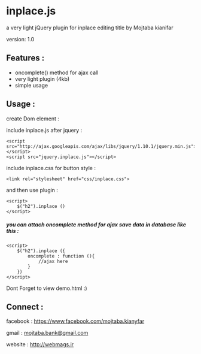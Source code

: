 inplace.js
==========

a very light jQuery plugin for inplace editing title by Mojtaba kianifar

version: 1.0


## Features : 

* oncomplete() method for ajax call 
* very light plugin (4kb)
* simple usage


## Usage :

create Dom element : 

include inplace.js after jquery :

    <script src="http://ajax.googleapis.com/ajax/libs/jquery/1.10.1/jquery.min.js"></script>
    <script src="jquery.inplace.js"></script>
    
include inplace.css for button style : 

    <link rel="stylesheet" href="css/inplace.css">
    
and then use plugin :

	<script>
		$("h2").inplace ()
	</script>
	
##### you can attach oncomplete method for ajax save data in database like this :

	<script>
		$("h2").inplace ({
			oncomplete : function (){
				//ajax here 
			}
		})
	</script>
	
Dont Forget to view demo.html :)

## Connect :

facebook : https://www.facebook.com/mojtaba.kianyfar

gmail : mojtaba.bank@gmail.com

website : http://webmags.ir

